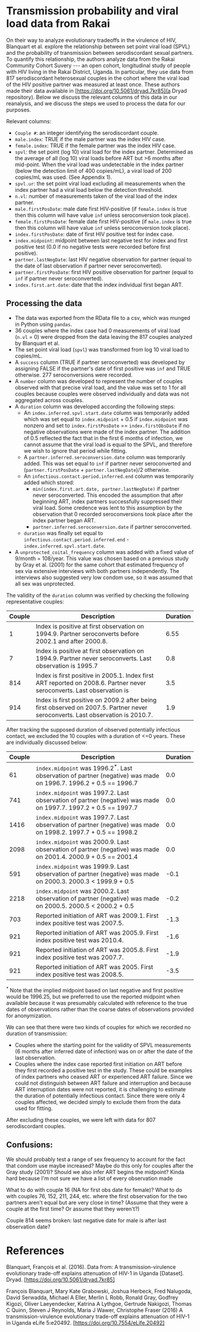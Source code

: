 # Transmission probability and viral load data from Rakai

On their way to analyze evolutionary tradeoffs in the virulence of HIV, Blanquart et al. explore the relationship between set point viral load (SPVL) and the probability of transmission between serodiscordant sexual partners. To quantify this relationship, the authors analyze data from the Rakai Community Cohort Suvery --- an open cohort, longitudinal study of people with HIV living in the Rakai District, Uganda. In particular, they use data from 817 serodiscordant heterosexual couples in the cohort where the viral load of the HIV positive partner was measured at least once. These authors made their data available in [https://doi.org/10.5061/dryad.7kr85](a Dryad repository). Below we discuss the relevant columns of this data in our reanalysis, and we discuss the steps we used to process the data for our purposes.

Relevant columns:
- `Couple #`: an integer identifying the serodiscordant couple.
- `male.index`: TRUE if the male partner was the index HIV case.
- `female.index`: TRUE if the female partner was the index HIV case.
- `spvl`: the set point (log 10) viral load for the index partner. Determined as the average of all (log 10) viral loads before ART but >6 months after mid-point. When the viral load was undetectable in the index partner (below the detection limit of 400 copies/mL), a viral load of 200 copies/mL was used. (See Appendix 1).
- `spvl.ur`: the set point viral load excluding all measurements when the index partner had a viral load below the detection threshold.
- `n.vl`: number of measurements taken of the viral load of the index partner.
- `male.firstPosDate`: male date first HIV-positive (if `female.index` is true then this column will have value `inf` unless seroconversion took place).
- `female.firstPosDate`: female date first HIV-positive (if `male.index` is true then this column will have value `inf` unless seroconversion took place).
- `index.firstPosDate`: date of first HIV positive test for index case.
- `index.midpoint`: midpoint between last negative test for index and first positive test (0.0 if no negative tests were recorded before first positive).
- `partner.lastNegDate`: last HIV negative observation for partner (equal to the date of last observation if partner never seroconverted).
- `partner.firstPosDate`: first HIV positive observation for partner (equal to `inf` if partner never seroconverted).
- `index.first.art.date`: date that the index individual first began ART.

## Processing the data

- The data was exported from the RData file to a csv, which was munged in Python using `pandas`.
- 36 couples where the index case had 0 measurements of viral load (`n.vl` = 0) were dropped from the data leaving the 817 couples analyzed by Blanquart et al.
- The set point viral load (`spvl`) was transformed from log 10 viral load to copies/mL.
- A `success` column (TRUE if partner seroconverted) was developed by assigning FALSE if the partner's date of first positive was `inf` and TRUE otherwise. 277 seroconversions were recorded.
- A `number` column was developed to represent the number of couples observed with that precise viral load, and the value was set to 1 for all couples because couples were observed individually and data was not aggregated across couples.
- A `duration` column was developed according the following steps:
  - An `index.inferred.spvl.start.date` column was temporarily added which was set equal to `index.midpoint` + 0.5 if `index.midpoint` was nonzero and set to `index.firstPosDate` == `index.firstObsDate` if no negative observations were made of the index partner. The addition of 0.5 reflected the fact that in the first 6 months of infection, we cannot assume that the viral load is equal to the SPVL, and therefore we wish to ignore that period while fitting.
  - A `partner.inferred.seroconversion.date` column was temporarily added. This was set equal to `inf` if partner never seroconverted and (`partner.firstPosDate` + `partner.lastNegDate`)/2 otherwise.
  - An `infectious.contact.period.inferred.end` column was temporarily added which stored:
      - `min(index.first.art.date, partner.lastNegDate)` if partner never seroconverted. This encoded the assumption that after beginning ART, index partners successfully suppressed their viral load. Some credence was lent to this assumption by the observation that 0 recorded seroconversions took place after the index partner began ART.
      - `partner.inferred.seroconversion.date` if partner seroconverted.
  - `duration` was finally set equal to `infectious.contact.period.inferred.end` - `index.inferred.spvl.start.date`.
- A `unprotected_coital_frequency` column was added with a fixed value of 9/month = 108/year. This value was chosen based on a previous study by Gray et al. (2001) for the same cohort that estimated frequency of sex via extensive interviews with both partners independently. The interviews also suggested very low condom use, so it was assumed that all sex was unprotected.

The validity of the `duration` column was verified by checking the following representative couples:

| Couple  | Description | Duration |
| ------- | ------------- | ------ |
| 1       | Index is positive at first observation on 1994.9. Partner seroconverts before 2002.1 and after 2000.8. | 6.55 |
| 7       | Index is positive at first observation on 1994.9. Partner never seroconverts. Last observation is 1995.7 | 0.8 |
| 814     | Index is first positive in 2005.1. Index first ART reported on 2008.6. Partner never seroconverts. Last observation is  | 3.5 |
| 914     | Index is first positive on 2009.2 after being first observed on 2007.5. Partner never seroconverts. Last observation is 2010.7. | 1.9 |

After tracking the supposed duration of observed potentially infectious contact, we excluded the 10 couples with a duration of <=0 years. These are individually discussed below:

| Couple  | Description | Duration |
| ------- | ------------- | ------ |
| 61       | `index.midpoint` was 1996.2<sup>*</sup>. Last observation of partner (negative) was made on 1996.7. 1996.2 + 0.5 == 1996.7 | 0.0 |
| 741      | `index.midpoint` was 1997.2. Last observation of partner (negative) was made on 1997.7. 1997.2 + 0.5 == 1997.7 | 0.0 |
| 1416     | `index.midpoint` was 1997.7. Last observation of partner (negative) was made on 1998.2. 1997.7 + 0.5 == 1998.2 | 0.0 |
| 2098     | `index.midpoint` was 2000.9. Last observation of partner (negative) was made on 2001.4. 2000.9 + 0.5 == 2001.4 | 0.0 |
| 591      | `index.midpoint` was 1999.9. Last observation of partner (negative) was made on 2000.3. 2000.3 < 1999.9 + 0.5 | -0.1 |
| 2218      | `index.midpoint` was 2000.2. Last observation of partner (negative) was made on 2000.5. 2000.5 < 2000.2 + 0.5 | -0.2 |
| 703      | Reported initiation of ART was 2009.1. First index positive test was 2007.5. | -1.3 |
| 921      | Reported initiation of ART was 2005.9. First index positive test was 2010.4. | -1.6 |
| 921      | Reported initiation of ART was 2005.8. First index positive test was 2007.7. | -1.9 |
| 921      | Reported initiation of ART was 2005. First index positive test was 2008.5. | -3.5 |

<sup>*</sup> Note that the implied midpoint based on last negative and first positive would be 1996.25, but we preferred to use the reported midpoint when available because it was presumably calculated with reference to the true dates of observations rather than the coarse dates of observations provided for anonymization.

We can see that there were two kinds of couples for which we recorded no duration of transmission:
- Couples where the starting point for the validity of SPVL measurements (6 months after inferred date of infection) was on or after the date of the last observation.
- Couples where the index case reported first initiation on ART before they first recorded a positive test in the study. These could be examples of index partners who ceased ART or experienced ART failure. Since we could not distinguish between ART failure and interruption and because ART interruption dates were not reported, it is challenging to estimate the duration of potentially infectious contact. Since there were only 4 couples affected, we decided simply to exclude them from the data used for fitting.

After excluding these couples, we were left with data for 807 serodiscordant couples.

## Confusions:

We should probably test a range of sex frequency to account for the fact that condom use maybe increased? Maybe do this only for couples after the Gray study (2001)?
Should we also infer ART begins the midpoint? Kinda hard because I'm not sure we have a list of every observation made

What to do with couple 16 (NA for first obs date for female)?
What to do with couples 76, 152, 211, 244, etc. where the first observation for the two partners aren't equal but are very close in time? (Assume that they were a couple at the first time? Or assume that they weren't?)

Couple 814 seems broken: last negative date for male is after last observation date?

# References

Blanquart, François et al. (2016). Data from: A transmission-virulence evolutionary trade-off explains attenuation of HIV-1 in Uganda \[Dataset\]. Dryad. [https://doi.org/10.5061/dryad.7kr85]

François Blanquart, Mary Kate Grabowski, Joshua Herbeck, Fred Nalugoda, David Serwadda, Michael A Eller, Merlin L Robb, Ronald Gray, Godfrey Kigozi, Oliver Laeyendecker, Katrina A Lythgoe, Gertrude Nakigozi, Thomas C Quinn, Steven J Reynolds, Maria J Wawer, Christophe Fraser (2016) A transmission-virulence evolutionary trade-off explains attenuation of HIV-1 in Uganda eLife 5:e20492. [https://doi.org/10.7554/eLife.20492]
